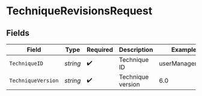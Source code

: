 # TechniqueRevisionsRequest


## Fields

| Field              | Type               | Required           | Description        | Example            |
| ------------------ | ------------------ | ------------------ | ------------------ | ------------------ |
| `TechniqueID`      | *string*           | :heavy_check_mark: | Technique ID       | userManagement     |
| `TechniqueVersion` | *string*           | :heavy_check_mark: | Technique version  | 6.0                |